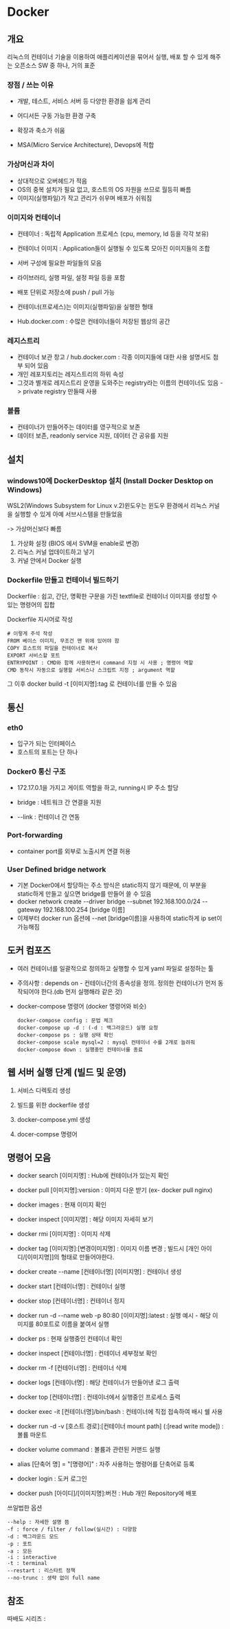 # Docker

## 개요

리눅스의 컨테이너 기술을 이용하여 애플리케이션을 묶어서 실행, 배포 할 수 있게 해주는 오픈소스 SW 중 하나, 거의 표준

### 장점 / 쓰는 이유

- 개발, 테스트, 서비스 서버 등 다양한 환경을 쉽게 관리

- 어디서든 구동 가능한 환경 구축

- 확장과 축소가 쉬움

- MSA(Micro Service Architecture), Devops에 적합

### 가상머신과 차이

- 상대적으로 오버헤드가 적음
- OS의 중복 설치가 필요 없고, 호스트의 OS 자원을 쓰므로 월등히 빠름
- 이미지(실행파일)가 작고 관리가 쉬우며 배포가 쉬워짐

### 이미지와 컨테이너

- 컨테이너 : 독립적 Application 프로세스 (cpu, memory, Id 등을 각각 보유)
- 컨테이너 이미지 : Application들이 실행될 수 있도록 모아진 이미지들의 조합

- 서버 구성에 필요한 파일들의 모음
- 라이브러리, 실행 파일, 설정 파일 등을 포함
- 배포 단위로 저장소에 push / pull 가능
- 컨테이너(프로세스)는 이미지(실행파일)을 실행한 형태
- Hub.docker.com : 수많은 컨테이너들이 저장된 웹상의 공간

### 레지스트리

- 컨테이너 보관 창고 / hub.docker.com : 각종 이미지들에 대한 사용 설명서도 첨부 되어 있음
- 개인 레포지토리는 레지스트리의 하위 속성
- 그것과 별개로 레지스트리 운영을 도와주는 registry라는 이름의 컨테이너도 있음 -> private registry 만들때 사용

### 볼륨

- 컨테이너가 만들어주는 데이터를 영구적으로 보존
- 데이터 보존, readonly service 지원, 데이터 간 공유를 지원



## 설치

### windows10에 DockerDesktop 설치 (Install Docker Desktop on Windows)

WSL2(Windows Subsystem for Linux v.2)윈도우는 윈도우 환경에서 리눅스 커널을 실행할 수 있게 아예 서브시스템을 만들었음

-> 가상머신보다 빠름

1. 가상화 설정 (BIOS 에서 SVM을 enable로 변경)
2. 리눅스 커널 업데이트하고 넣기
3. 커널 안에서 Docker 실행

### Dockerfile 만들고 컨테이너 빌드하기

Dockerfile : 쉽고, 간단, 명확한 구문을 가진 textfile로 컨테이너 이미지를 생성할 수 있는 명령어의 집합

Dockerfile 지시어로 작성

```
# 이렇게 주석 작성
FROM 베이스 이미지, 무조건 맨 위에 있어야 함
COPY 호스트의 파일을 컨테이너로 복사
EXPORT 서비스할 포트
ENTRYPOINT : CMD와 함께 사용하면서 command 지정 시 사용 ; 명령어 역할
CMD 동작시 자동으로 실행할 서비스나 스크립트 지정 ; argument 역할
```

그 이후 docker build -t [이미지명]:tag 로 컨테이너를 만들 수 있음



## 통신

### eth0

- 입구가 되는 인터페이스
- 호스트의 포트는 단 하나

### Docker0 통신 구조

- 172.17.0.1을 가지고 게이트 역할을 하고, running시 IP 주소 할당

- bridge : 네트워크 간 연결을 지원
- --link : 컨테이너 간 연동

### Port-forwarding

- container port를 외부로 노출시켜 연결 허용

### User Defined bridge network

- 기본 Docker0에서 할당하는 주소 방식은 static하지 않기 때문에, 이 부분을 static하게 만들고 싶으면 bridge를 만들어 쓸 수 있음
- docker network create --driver bridge --subnet 192.168.100.0/24 --gateway 192.168.100.254 [bridge 이름]
- 이제부터 docker run 옵션에 --net [bridge이름]을 사용하여 static하게 ip set이 가능해짐



## 도커 컴포즈

- 여러 컨테이너를 일괄적으로 정의하고 실행할 수 있게 yaml 파일로 설정하는 툴

- 주의사항 : depends on - 컨테이너간의 종속성을 정의. 정의한 컨테이너가 먼저 동작되어야 한다.(db 먼저 실행해라 같은 것) 

- docker-compose 명령어 (docker 명령어와 비슷)

  ```
  docker-compose config : 문법 체크
  docker-compose up -d : (-d : 백그라운드) 실행 요청
  docker-compose ps : 실행 상태 확인
  docker-compose scale mysql=2 : mysql 컨테이너 수를 2개로 늘려줘
  docker-compose down : 실행중인 컨테이너를 종료
  ```

## 웹 서버 실행 단계 (빌드 및 운영)

1. 서비스 디렉토리 생성
2. 빌드를 위한 dockerfile 생성

3. docker-compose.yml 생성
4. docer-compse 명령어



## 명령어 모음

- docker search [이미지명] : Hub에 컨테이너가 있는지 확인
- docker pull [이미지명]:version : 이미지 다운 받기 (ex- docker pull nginx)
- docker images : 현재 이미지 확인
- docker inspect [이미지명] : 해당 이미지 자세히 보기
- docker rmi [이미지명] : 이미지 삭제
- docker tag [이미지명]:[변경이미지명] : 이미지 이름 변경 ; 빌드시 [개인 아이디/[이미지명]]의 형태로 만들어야한다.



- docker create --name [컨테이너명] [이미지명] : 컨테이너 생성
- docker start [컨테이너명] : 컨테이너 실행
- docker stop [컨테이너명] : 컨테이너 정지

- docker run -d --name web -p 80:80 [이미지명]:latest : 실행 예시 - 해당 이미지를 80포트로 이름을 붙여서 실행
- docker ps : 현재 실행중인 컨테이너 확인
- docker inspect [컨테이너명] : 컨테이너 세부정보 확인
- docker rm -f [컨테이너명] : 컨테이너 삭제
- docker logs [컨테이너명] : 해당 컨테이너가 만들어낸 로그 출력
- docker top [컨테이너명] : 컨테이너에서 실행중인 프로세스 출력
- docker exec -it [컨테이너명]/bin/bash : 컨테이너에 직접 접속하여 배시 쉘 사용



- docker run -d -v [호스트 경로]:[컨테이너 mount path] (:[read write mode]) : 볼륨 마운트
- docker volume command : 볼륨과 관련된 커맨드 실행



- alias [단축어 명] = "[명령어]" : 자주 사용하는 명령어를 단축어로 등록




- docker login : 도커 로그인
- docker push [아이디]/[이미지명]:버전 : Hub 개인 Repository에 배포



쓰일법한 옵션

```
--help : 자세한 설명 뜸
-f : force / filter / follow(실시간) : 다양함
-d : 백그라운드 모드
-p : 포트
-a : 모든
-i : interactive
-t : terminal
--restart : 리스타트 정책
--no-trunc : 생략 없이 full name
```



## 참조

따배도 시리즈 : 
